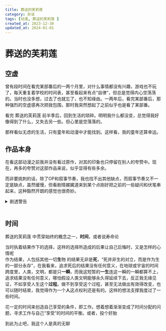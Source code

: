 ```yaml
---
title: 葬送的芙莉莲
category: 杂谈
tags: [动漫, 葬送的芙莉莲 ]
created_at: 2023-12-30
updated_at: 2024-01-01
---
```


# 葬送的芙莉莲

## 空虚

曾有段时间在看完某部番后的一两个月里，对什么事情都没有兴趣，游戏也不玩了，每天重复着学校的时间表，甚至看起来有点“自律”，但总是觉得内心空荡荡的。当时也没多想，过去了也就忘了，也不知缘由。一两年后，看完某部番后，那种强烈的空虚感再次把我包围，那时我突然想起了之前似乎也是看了某部番。

看完 葬送的芙莉莲 前半季后，回到生活的琐碎。明明我什么都没变，总觉得我好像得到了什么，又失去另一些。但心里是空落落的。

那样看似无虑的生活，只有童年和动漫中才能找到。这样看，我的童年还算幸运。

## 作品本身

在看这部动漫之前我并没有看过原作，对其的印象也只停留在别人的夸赞中。现在，再多的夸赞对这部作品来说，似乎显得有些多余。

而非要挑刺的话，除了OP和叙事节奏，我也找不出其他缺点，而叙事节奏又不一定是缺点，虽然缓慢，但看剧情娓娓道来到某个点刚好把之前的一些疑问和伏笔串起来，这种豁然开朗的感觉也很奇妙。
<details> <summary>剧透警告</summary>
比如前面描述的芙丽莲的强大，让我有种龙傲天(这么说可能也不准确?)的感觉，但同时也疑惑其他人为什么注意不到，到后面揭示菲伦琉古纳一战胜利，阿乌拉之死，魔族的魔力地位，还串连了弗兰梅的教导和海塔的**称赞**，**葬送**的又一含义。看到这里，我有些震惊，叙事竟然能如此行云流水一气呵成。
</details>  <br/>

## 时间

葬送的芙莉莲 中贯穿始终的概念之一，**时间**，或者说寿命论

当时执着结果作下的选择，这样的选择所造成的后果让自己后悔时，又是怎样的心情呢  
作为结果，人包括其他一切**生**物 的结果无非是**死**，“死并非生的对立，而是作为生的一部分永存”，在我看来，追求死后的结果没有任何意义，在地球或宇宙的时间跨度里，人类，文明，都是只**一瞬**，而我这短暂的**一生**连这一瞬的一瞬都算不上，追求结果没有任何意义，哪怕假设人类文明能够永久得延续下去，反正我无缘见证，不如享受人生这个**过程**。做不到享受这个过程，甚至无法做出有效得改变，也可以随时结束，我觉得作为一个**人**这点权利还是有的。这样的想法支撑我度过了一些时间。

花一定的时间来创造自己享受的条件，即工作。想着想着渐渐变成了时间分配的问题，寻求工作与自己“享受”的时间的平衡。或者，投个好胎

到此为止吧，我这个人是真的无聊


